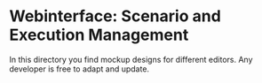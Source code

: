 # Webinterface: Scenario and Execution Management

In this directory you find mockup designs for different editors. Any developer is free to adapt and update.